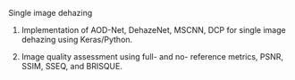 Single image dehazing

1. Implementation of AOD-Net, DehazeNet, MSCNN, DCP for single image dehazing using Keras/Python.

2. Image quality assessment using full- and no- reference metrics, PSNR, SSIM, SSEQ, and BRISQUE.


